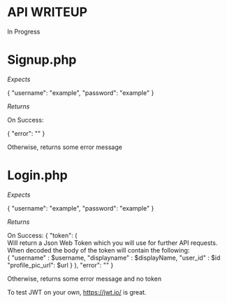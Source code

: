 # API WRITEUP

In Progress

# Signup.php

*Expects*

  {
    "username": "example",
    "password": "example"
  }

*Returns*

On Success: 

  {
    "error": ""
  }
 
Otherwise, returns some error message

# Login.php

*Expects*

  {
    "username": "example",
    "password": "example"
  }
  
*Returns*

On Success:
  {
    "token": (  
                Will return a Json Web Token which you will use for further API requests. 
                When decoded the body of the token will contain the following:                
                {
                  "username" : $username,
                  "displayname" : $displayName,
                  "user_id" : $id
                  "profile_pic_url": $url
                }
             ),
    "error": ""
  }
  
Otherwise, returns some error message and no token

To test JWT on your own, https://jwt.io/ is great. 
